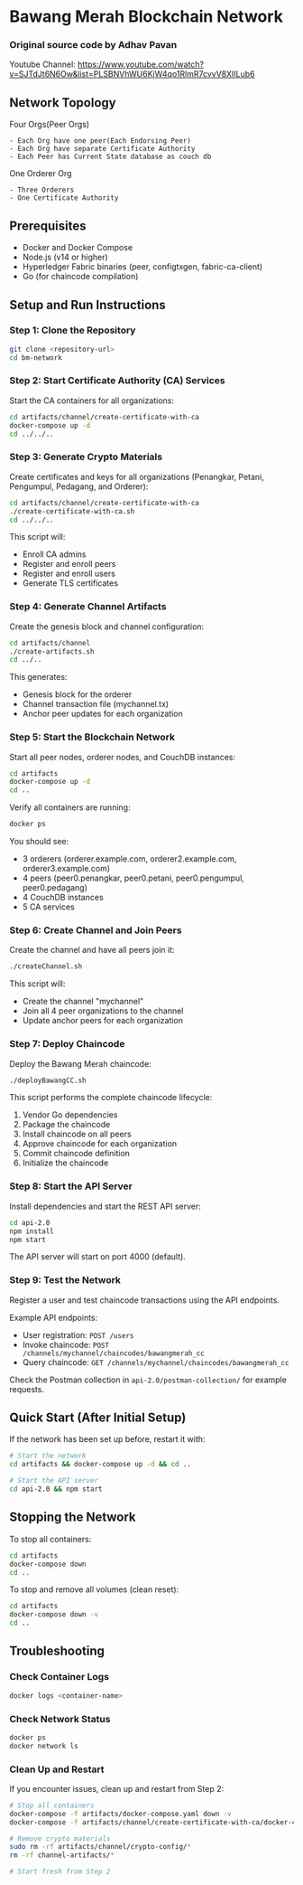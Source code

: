 # Bawang Merah Blockchain Network

### Original source code by Adhav Pavan

Youtube Channel: https://www.youtube.com/watch?v=SJTdJt6N6Ow&list=PLSBNVhWU6KjW4qo1RlmR7cvvV8XIILub6

## Network Topology

Four Orgs(Peer Orgs)

    - Each Org have one peer(Each Endorsing Peer)
    - Each Org have separate Certificate Authority
    - Each Peer has Current State database as couch db

One Orderer Org

    - Three Orderers
    - One Certificate Authority

## Prerequisites

- Docker and Docker Compose
- Node.js (v14 or higher)
- Hyperledger Fabric binaries (peer, configtxgen, fabric-ca-client)
- Go (for chaincode compilation)

## Setup and Run Instructions

### Step 1: Clone the Repository

```bash
git clone <repository-url>
cd bm-network
```

### Step 2: Start Certificate Authority (CA) Services

Start the CA containers for all organizations:

```bash
cd artifacts/channel/create-certificate-with-ca
docker-compose up -d
cd ../../..
```

### Step 3: Generate Crypto Materials

Create certificates and keys for all organizations (Penangkar, Petani, Pengumpul, Pedagang, and Orderer):

```bash
cd artifacts/channel/create-certificate-with-ca
./create-certificate-with-ca.sh
cd ../../..
```

This script will:
- Enroll CA admins
- Register and enroll peers
- Register and enroll users
- Generate TLS certificates

### Step 4: Generate Channel Artifacts

Create the genesis block and channel configuration:

```bash
cd artifacts/channel
./create-artifacts.sh
cd ../..
```

This generates:
- Genesis block for the orderer
- Channel transaction file (mychannel.tx)
- Anchor peer updates for each organization

### Step 5: Start the Blockchain Network

Start all peer nodes, orderer nodes, and CouchDB instances:

```bash
cd artifacts
docker-compose up -d
cd ..
```

Verify all containers are running:

```bash
docker ps
```

You should see:
- 3 orderers (orderer.example.com, orderer2.example.com, orderer3.example.com)
- 4 peers (peer0.penangkar, peer0.petani, peer0.pengumpul, peer0.pedagang)
- 4 CouchDB instances
- 5 CA services

### Step 6: Create Channel and Join Peers

Create the channel and have all peers join it:

```bash
./createChannel.sh
```

This script will:
- Create the channel "mychannel"
- Join all 4 peer organizations to the channel
- Update anchor peers for each organization

### Step 7: Deploy Chaincode

Deploy the Bawang Merah chaincode:

```bash
./deployBawangCC.sh
```

This script performs the complete chaincode lifecycle:
1. Vendor Go dependencies
2. Package the chaincode
3. Install chaincode on all peers
4. Approve chaincode for each organization
5. Commit chaincode definition
6. Initialize the chaincode

### Step 8: Start the API Server

Install dependencies and start the REST API server:

```bash
cd api-2.0
npm install
npm start
```

The API server will start on port 4000 (default).

### Step 9: Test the Network

Register a user and test chaincode transactions using the API endpoints.

Example API endpoints:
- User registration: `POST /users`
- Invoke chaincode: `POST /channels/mychannel/chaincodes/bawangmerah_cc`
- Query chaincode: `GET /channels/mychannel/chaincodes/bawangmerah_cc`

Check the Postman collection in `api-2.0/postman-collection/` for example requests.

## Quick Start (After Initial Setup)

If the network has been set up before, restart it with:

```bash
# Start the network
cd artifacts && docker-compose up -d && cd ..

# Start the API server
cd api-2.0 && npm start
```

## Stopping the Network

To stop all containers:

```bash
cd artifacts
docker-compose down
cd ..
```

To stop and remove all volumes (clean reset):

```bash
cd artifacts
docker-compose down -v
cd ..
```

## Troubleshooting

### Check Container Logs

```bash
docker logs <container-name>
```

### Check Network Status

```bash
docker ps
docker network ls
```

### Clean Up and Restart

If you encounter issues, clean up and restart from Step 2:

```bash
# Stop all containers
docker-compose -f artifacts/docker-compose.yaml down -v
docker-compose -f artifacts/channel/create-certificate-with-ca/docker-compose.yaml down -v

# Remove crypto materials
sudo rm -rf artifacts/channel/crypto-config/*
rm -rf channel-artifacts/*

# Start fresh from Step 2
```
